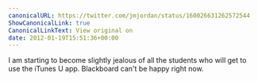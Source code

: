 ```yaml
---
canonicalURL: https://twitter.com/jmjordan/status/160026631262572544
ShowCanonicalLink: true
CanonicalLinkText: View original on
date: 2012-01-19T15:51:36+00:00
---
```

I am starting to become slightly jealous of all the students who will get to use the iTunes U app. Blackboard can't be happy right now.
